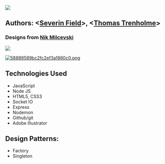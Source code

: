 
![](https://github.com/sevdeawesome/831poker/blob/main/art/new_logo.jpg)


## Authors: <[Severin Field](https://github.com/sevdeawesome)>, <[Thomas Trenholme](https://github.com/thomastrenholme)>

### Designs from [Nik Milcevski](https://www.newgrafik.us/)
 
![](https://github.com/sevdeawesome/831poker/blob/main/art/831poker-showcase.png)

[![58889589bc2fc2ef3a1860c0.png](https://i.postimg.cc/PxHRMC70/58889589bc2fc2ef3a1860c0.png)](https://postimg.cc/06tnkyPC)


## Technologies Used
- JavaScript
- Node JS
- HTML5, CSS3
- Socket IO
- Express
- Nodemon
- Github/git
- Adobe Illustrator


## Design Patterns:
 - Factory 
 - Singleton
 
 


